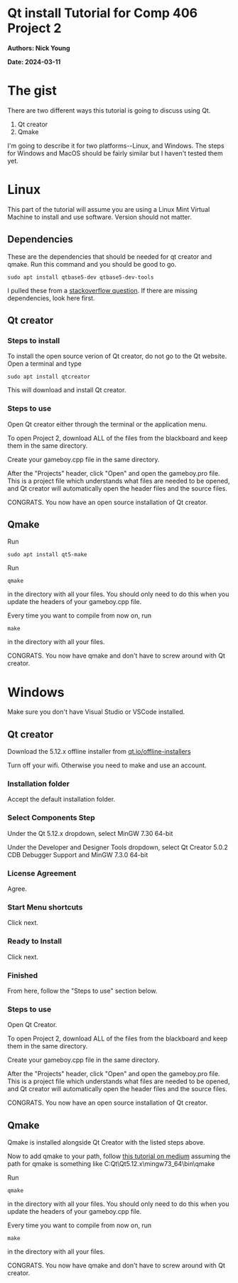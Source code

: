 Qt install Tutorial for Comp 406 Project 2
===
**Authors: Nick Young**

**Date: 2024-03-11**

# The gist

There are two different ways this tutorial is going to discuss using Qt.

1. Qt creator
2. Qmake

I'm going to describe it for two platforms--Linux, and Windows. The steps for Windows and MacOS should be fairly similar but I haven't tested them yet.

# Linux

This part of the tutorial will assume you are using a Linux Mint Virtual Machine to install and use software. Version should not matter.

## Dependencies

These are the dependencies that should be needed for qt creator and qmake. Run this command and you should be good to go.

	sudo apt install qtbase5-dev qtbase5-dev-tools 

I pulled these from a [stackoverflow question](https://askubuntu.com/questions/1365515/how-to-install-qmake-compiler-on-ubuntu). If there are missing dependencies, look here first.

## Qt creator

### Steps to install

To install the open source verion of Qt creator, do not go to the Qt website. Open a terminal and type 

	sudo apt install qtcreator

This will download and install Qt creator.

### Steps to use

Open Qt creator either through the terminal or the application menu.

To open Project 2, download ALL of the files from the blackboard and keep them in the same directory.

Create your gameboy.cpp file in the same directory.

After the "Projects" header, click "Open" and open the gameboy.pro file. This is a project file which understands what files are needed to be opened, and Qt creator will automatically open the header files and the source files.

CONGRATS. You now have an open source installation of Qt creator.

## Qmake

Run

	sudo apt install qt5-make

Run 

    qmake

in the directory with all your files. You should only need to do this when you update the headers of your gameboy.cpp file.

Every time you want to compile from now on, run

	make

in the directory with all your files.

CONGRATS. You now have qmake and don't have to screw around with Qt creator.

# Windows

Make sure you don't have Visual Studio or VSCode installed.

## Qt creator

Download the 5.12.x offline installer from [qt.io/offline-installers](https://www.qt.io/offline-installers)

Turn off your wifi. Otherwise you need to make and use an account.

### Installation folder

Accept the default installation folder.

### Select Components Step

Under the Qt 5.12.x dropdown, select MinGW 7.30 64-bit

Under the Developer and Designer Tools dropdown, select Qt Creator 5.0.2 CDB Debugger Support and MinGW 7.3.0 64-bit

### License Agreement

Agree.

### Start Menu shortcuts

Click next.

### Ready to Install

Click next.

### Finished

From here, follow the "Steps to use" section below.

### Steps to use

Open Qt Creator.

To open Project 2, download ALL of the files from the blackboard and keep them in the same directory.

Create your gameboy.cpp file in the same directory.

After the "Projects" header, click "Open" and open the gameboy.pro file. This is a project file which understands what files are needed to be opened, and Qt creator will automatically open the header files and the source files.

CONGRATS. You now have an open source installation of Qt creator.

## Qmake

Qmake is installed alongside Qt Creator with the listed steps above.

Now to add qmake to your path, follow [this tutorial on medium](https://medium.com/@kevinmarkvi/how-to-add-executables-to-your-path-in-windows-5ffa4ce61a53) assuming the path for qmake is something like C:Qt\\Qt5.12.x\\mingw73_64\\bin\\qmake

Run 

    qmake

in the directory with all your files. You should only need to do this when you update the headers of your gameboy.cpp file.

Every time you want to compile from now on, run

	make

in the directory with all your files.

CONGRATS. You now have qmake and don't have to screw around with Qt creator.

